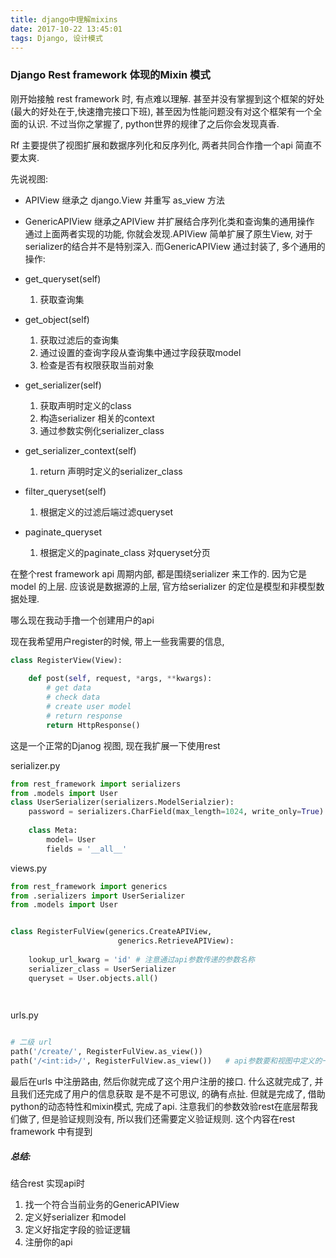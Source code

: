 ```yaml
---
title: django中理解mixins
date: 2017-10-22 13:45:01
tags: Django, 设计模式
---
```


### Django Rest framework 体现的Mixin 模式

刚开始接触 rest framework 时, 有点难以理解. 甚至并没有掌握到这个框架的好处(最大的好处在于,快速撸完接口下班), 甚至因为性能问题没有对这个框架有一个全面的认识.
不过当你之掌握了, python世界的规律了之后你会发现真香. 

Rf 主要提供了视图扩展和数据序列化和反序列化, 两者共同合作撸一个api 简直不要太爽.

先说视图:
* APIView 继承之 django.View 并重写 as_view 方法
    
* GenericAPIView 继承之APIView 并扩展结合序列化类和查询集的通用操作
通过上面两者实现的功能, 你就会发现.APIView 简单扩展了原生View, 对于serializer的结合并不是特别深入.
而GenericAPIView 通过封装了, 多个通用的操作:

* get_queryset(self)
    1. 获取查询集
    
* get_object(self)
    1. 获取过滤后的查询集
    2. 通过设置的查询字段从查询集中通过字段获取model
    3. 检查是否有权限获取当前对象
    
* get_serializer(self)
    1. 获取声明时定义的class
    2. 构造serializer 相关的context
    3. 通过参数实例化serializer_class
    
* get_serializer_context(self)
    1. return 声明时定义的serializer_class
    
* filter_queryset(self)
    1. 根据定义的过滤后端过滤queryset
    
* paginate_queryset
    1. 根据定义的paginate_class 对queryset分页
    
在整个rest framework api 周期内部, 都是围绕serializer 来工作的. 因为它是model 的上层.
应该说是数据源的上层, 官方给serializer 的定位是模型和非模型数据处理. 

哪么现在我动手撸一个创建用户的api

现在我希望用户register的时候, 带上一些我需要的信息,

```python
class RegisterView(View):
    
    def post(self, request, *args, **kwargs):
        # get data
        # check data
        # create user model
        # return response
        return HttpResponse()
```
这是一个正常的Djanog 视图, 现在我扩展一下使用rest

serializer.py
```python
from rest_framework import serializers
from .models import User 
class UserSerializer(serializers.ModelSerialzier):
    password = serializers.CharField(max_length=1024, write_only=True)      # 声明此字段只用做反序列化
    
    class Meta:
        model= User
        fields = '__all__'

```

views.py
```python
from rest_framework import generics
from .serializers import UserSerializer
from .models import User


class RegisterFulView(generics.CreateAPIView,
                        generics.RetrieveAPIView):
    
    lookup_url_kwarg = 'id' # 注意通过api参数传递的参数名称
    serializer_class = UserSerializer
    queryset = User.objects.all()    

    
```

urls.py
```python

# 二级 url
path('/create/', RegisterFulView.as_view())
path('/<int:id>/', RegisterFulView.as_view())   # api参数要和视图中定义的一致

```

最后在urls 中注册路由, 然后你就完成了这个用户注册的接口. 什么这就完成了, 并且我们还完成了用户的信息获取
是不是不可思议, 的确有点扯. 但就是完成了, 借助python的动态特性和mixin模式, 完成了api.
注意我们的参数效验rest在底层帮我们做了, 但是验证规则没有, 所以我们还需要定义验证规则. 这个内容在rest framework 中有提到
##### 总结:
结合rest 实现api时
1. 找一个符合当前业务的GenericAPIView
2. 定义好serializer 和model
3. 定义好指定字段的验证逻辑
4. 注册你的api